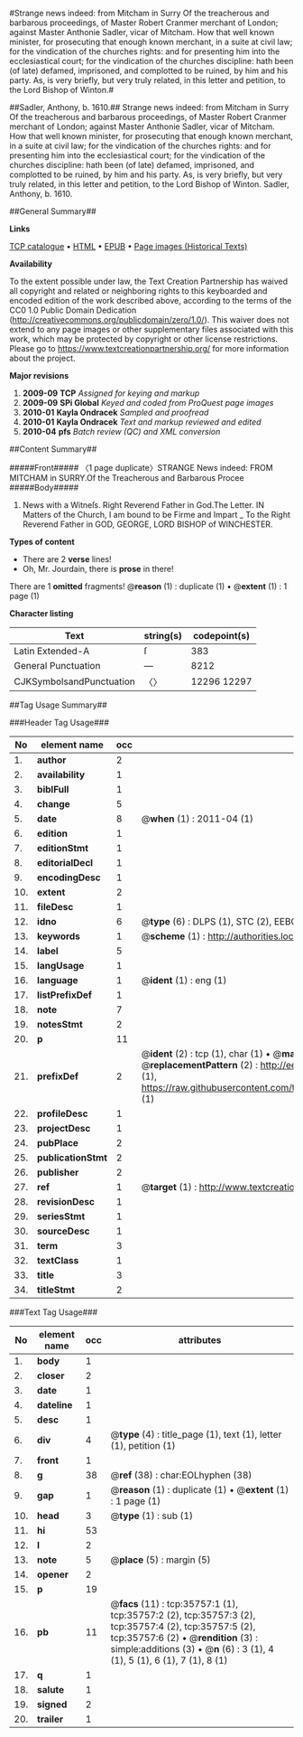 #Strange news indeed: from Mitcham in Surry Of the treacherous and barbarous proceedings, of Master Robert Cranmer merchant of London; against Master Anthonie Sadler, vicar of Mitcham. How that well known minister, for prosecuting that enough known merchant, in a suite at civil law; for the vindication of the churches rights: and for presenting him into the ecclesiastical court; for the vindication of the churches discipline: hath been (of late) defamed, imprisoned, and complotted to be ruined, by him and his party. As, is very briefly, but very truly related, in this letter and petition, to the Lord Bishop of Winton.#

##Sadler, Anthony, b. 1610.##
Strange news indeed: from Mitcham in Surry Of the treacherous and barbarous proceedings, of Master Robert Cranmer merchant of London; against Master Anthonie Sadler, vicar of Mitcham. How that well known minister, for prosecuting that enough known merchant, in a suite at civil law; for the vindication of the churches rights: and for presenting him into the ecclesiastical court; for the vindication of the churches discipline: hath been (of late) defamed, imprisoned, and complotted to be ruined, by him and his party. As, is very briefly, but very truly related, in this letter and petition, to the Lord Bishop of Winton.
Sadler, Anthony, b. 1610.

##General Summary##

**Links**

[TCP catalogue](http://www.ota.ox.ac.uk/tcp/)  • 
[HTML](http://tei.it.ox.ac.uk/tcp/Texts-HTML/free/A59/A59347.html)  • 
[EPUB](http://tei.it.ox.ac.uk/tcp/Texts-EPUB/free/A59/A59347.epub) • 
[Page images (Historical Texts)](https://historicaltexts.jisc.ac.uk/eebo-99831294e)

**Availability**

To the extent possible under law, the Text Creation Partnership has waived all copyright and related or neighboring rights to this keyboarded and encoded edition of the work described above, according to the terms of the CC0 1.0 Public Domain Dedication (http://creativecommons.org/publicdomain/zero/1.0/). This waiver does not extend to any page images or other supplementary files associated with this work, which may be protected by copyright or other license restrictions. Please go to https://www.textcreationpartnership.org/ for more information about the project.

**Major revisions**

1. __2009-09__ __TCP__ *Assigned for keying and markup*
1. __2009-09__ __SPi Global__ *Keyed and coded from ProQuest page images*
1. __2010-01__ __Kayla Ondracek__ *Sampled and proofread*
1. __2010-01__ __Kayla Ondracek__ *Text and markup reviewed and edited*
1. __2010-04__ __pfs__ *Batch review (QC) and XML conversion*

##Content Summary##

#####Front#####
〈1 page duplicate〉STRANGE News indeed: FROM MITCHAM in SURRY.Of the Treacherous and Barbarous Procee
#####Body#####

1. News with a Witneſs.
Right Reverend Father in God.The Letter. IN Matters of the Church,
I am bound to be Firme and Impart
    _ To the Right Reverend Father in GOD, GEORGE, LORD BISHOP of WINCHESTER.

**Types of content**

  * There are 2 **verse** lines!
  * Oh, Mr. Jourdain, there is **prose** in there!

There are 1 **omitted** fragments! 
 @__reason__ (1) : duplicate (1)  •  @__extent__ (1) : 1 page (1)

**Character listing**


|Text|string(s)|codepoint(s)|
|---|---|---|
|Latin Extended-A|ſ|383|
|General Punctuation|—|8212|
|CJKSymbolsandPunctuation|〈〉|12296 12297|

##Tag Usage Summary##

###Header Tag Usage###

|No|element name|occ|attributes|
|---|---|---|---|
|1.|__author__|2||
|2.|__availability__|1||
|3.|__biblFull__|1||
|4.|__change__|5||
|5.|__date__|8| @__when__ (1) : 2011-04 (1)|
|6.|__edition__|1||
|7.|__editionStmt__|1||
|8.|__editorialDecl__|1||
|9.|__encodingDesc__|1||
|10.|__extent__|2||
|11.|__fileDesc__|1||
|12.|__idno__|6| @__type__ (6) : DLPS (1), STC (2), EEBO-CITATION (1), PROQUEST (1), VID (1)|
|13.|__keywords__|1| @__scheme__ (1) : http://authorities.loc.gov/ (1)|
|14.|__label__|5||
|15.|__langUsage__|1||
|16.|__language__|1| @__ident__ (1) : eng (1)|
|17.|__listPrefixDef__|1||
|18.|__note__|7||
|19.|__notesStmt__|2||
|20.|__p__|11||
|21.|__prefixDef__|2| @__ident__ (2) : tcp (1), char (1)  •  @__matchPattern__ (2) : ([0-9\-]+):([0-9IVX]+) (1), (.+) (1)  •  @__replacementPattern__ (2) : http://eebo.chadwyck.com/downloadtiff?vid=$1&page=$2 (1), https://raw.githubusercontent.com/textcreationpartnership/Texts/master/tcpchars.xml#$1 (1)|
|22.|__profileDesc__|1||
|23.|__projectDesc__|1||
|24.|__pubPlace__|2||
|25.|__publicationStmt__|2||
|26.|__publisher__|2||
|27.|__ref__|1| @__target__ (1) : http://www.textcreationpartnership.org/docs/. (1)|
|28.|__revisionDesc__|1||
|29.|__seriesStmt__|1||
|30.|__sourceDesc__|1||
|31.|__term__|3||
|32.|__textClass__|1||
|33.|__title__|3||
|34.|__titleStmt__|2||


###Text Tag Usage###

|No|element name|occ|attributes|
|---|---|---|---|
|1.|__body__|1||
|2.|__closer__|2||
|3.|__date__|1||
|4.|__dateline__|1||
|5.|__desc__|1||
|6.|__div__|4| @__type__ (4) : title_page (1), text (1), letter (1), petition (1)|
|7.|__front__|1||
|8.|__g__|38| @__ref__ (38) : char:EOLhyphen (38)|
|9.|__gap__|1| @__reason__ (1) : duplicate (1)  •  @__extent__ (1) : 1 page (1)|
|10.|__head__|3| @__type__ (1) : sub (1)|
|11.|__hi__|53||
|12.|__l__|2||
|13.|__note__|5| @__place__ (5) : margin (5)|
|14.|__opener__|2||
|15.|__p__|19||
|16.|__pb__|11| @__facs__ (11) : tcp:35757:1 (1), tcp:35757:2 (2), tcp:35757:3 (2), tcp:35757:4 (2), tcp:35757:5 (2), tcp:35757:6 (2)  •  @__rendition__ (3) : simple:additions (3)  •  @__n__ (6) : 3 (1), 4 (1), 5 (1), 6 (1), 7 (1), 8 (1)|
|17.|__q__|1||
|18.|__salute__|1||
|19.|__signed__|2||
|20.|__trailer__|1||
